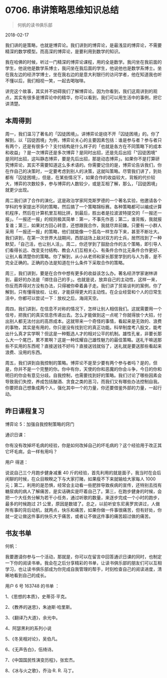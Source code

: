 # 0706. 串讲策略思维知识总结

> 何帆的读书俱乐部

2018-02-17

我们讲的是策略，也就是博弈论。我们讲到的博弈论，是最浅显的博弈论，不需要精深的数学模型。而高深的博弈论，是要利用到数学的知识。

我在哈佛的时候，听过一门精深的博弈论课程，用的全是数学。我问坐在我前面的学生，他说他是数学系博士，我问坐在我后面的学生，他说他也是数学系博士。坐在我左边的经济学博士，坐在我右边的是意大利银行的访问学者，他在知道我也听不懂以后，我们相视一笑，一起去喝咖啡。

讲完这个故事，其实并不妨碍我们了解博弈论。因为你看到，我们这周讲到的观点，其实有很多是博弈论中的精华，你可以看到，我们可以用生活中的事例，把它讲清楚。

## 本周得到

周一，我们温习了著名的「囚徒困境」。讲博弈论是绕不开「囚徒困境」的。你了解到，以「囚徒困境」为例，博弈论关心的主要因素包括：谁是参与者？参与者只有两个，还是有很多个？支付结构是什么样子的「也就是各方在不同策略下的成本和收益」？是一次博弈还是多次博弈？是同时出招，还是先后出招「"囚徒困境" 是同时出招，这叫静态博弈，要是先后出招，那是动态博弈」。如果你不是打算研究博弈论，其实不需要知道这么多术语的。你需要记住的是，博弈论告诉我们，你在作自己的决策时，一定要考虑到别人的决策，这就叫策略。尽管我们讲了，到处都有「囚徒困境」，但是，在某些情况下，如果合作的收益较大，背叛的代价较大，博弈的次数较多，参与博弈的人数较少，或是互相了解，那么，「囚徒困境」就更少出现。

周二我们讲了合作的演化。这是政治学家阿克斯罗德的一个著名实验，他邀请各个学科的专家提出不同的策略，然后搞了一个策略锦标赛。各种策略都可以编成计算机程序，然后在计算机里互相比拼，到最后，胜出者是拉波波特提交的「一报还一报」。「一报还一报」的规则极其简单：第一，不事先作恶；第二，谁背叛，我就报复谁；第三，如果对方回心转意，还想跟我合作，我就尽弃前嫌。只要有一小群人采用「一报还一报」的策略，他们就能像一个孤岛一样生存下来，甚至不断壮大。我们讲到，在第一次世界大战期间，西部战场上敌对双方的士兵，居然找到了一种默契，「自己活，也让别人活」。周二，你还学到了鼓励合作的五个策略，即引导人们看得长远、改变支付结构、教会人们互相关心、有条件合作比无条件合作更好、让别人看清楚你的策略。你了解到，从小从老师和家长那里学到的与人为善，是不完全正确的。正确的办法是知道在什么条件下采取合作的策略。

周三，我们讲到，要是在合作中想有更多的收益该怎么办。著名经济学家谢林讲到，最好的办法是「绑住自己的手」。也就是说，放弃自己的主动性，这样一来，你反而弄得对方没有办法，只得被你牵着鼻子走。我们讲了贸易谈判的案例，你了解到，只有懂得放权、让权，才能获得更大的主动性。在企业经营和个人的日常生活中，你都可以尝试一下：放权之后，海阔天空。

周四，我们讲到，在信息不对称的情况下，怎样让别人相信我们。这就需要用一个信号，把我们的真实信息传递出去。怎么才能做到这一点呢？你就得放个大招，付出别人都无法付出的高昂成本。这就带来一个奇怪的事情，看起来是无效的、浪费的事物，其实是有用的，你只是没有找到它的真正功能。科举制度考八股文，能考出什么真才实学啊？但这是一种甄选人才的相对公平的机制。雄性孔雀，非要长那么大一个尾巴，累不累啊？这是一种炫耀自己雄性魅力的最佳策略。送礼干嘛送那些不实用的东西呢？直接送钱不好吗？直接送钱就俗了，送礼就是要送那些看起来浪费、没用的东西。

周五，我们讲到自我控制的策略。博弈论不是至少要有两个参与者吗？是的，但是，你并不是一个完整的你。你中有你，天使的你和恶魔的你会斗争，今日的你和明日的你会有意见分歧。自我控制，也需要找到好的策略。我们讨论了哪些因素会导致我们失控，养成包括酗酒、贪食之类的恶习，而我们又有哪些办法控制自我。你要把自己想象成两个人，强化其中一个的力量，你还要借鉴外部的力量，一起行动。

## 昨日课程复习

博弈论 5：加强自我控制策略的窍门

通识日课：

你有没有改掉坏毛病的经验，你是如何改掉自己的坏毛病的？这个经验用于改正其它坏毛病，会一样有用吗？

用户 得道：

说说自己三个月跑步健身减重 40 斤的经验，首先利用的就是面子，我当时在会后闲聊的时候，在众目睽睽之下与大家打赌，如果瘦不下来就输给大家每人 1000 元；第二，利用的是恐惧，经常会主动看一些肥胖导致疾病的宣传，还特别去找有糖尿病的病人了解痛苦，是实话确实是吓着自己了。第三，在跑步健身的时候，会把一个大任务分解为若干小任务，通过听歌的数量，来逐步完成一个小时的跑步，最多的时候跑过 21 公里，原因是数错了。总之，以前听安东尼奥罗宾讲过，人做所有事的背后动机，就两点，快乐和痛苦，如果你做一件事很痛苦，但有好处，你就一定让做这件事的快乐大于痛苦，或者让不做这件事的痛苦超过做的痛苦。

## 书友书单

何帆：

我要邀请你参与一个活动，那就是，你可以在留言中回答通识日课的同时，也制定一下你的阅读书单。我会在之后分享精彩的书单，让读书俱乐部的朋友们可以互相学习，也让读书俱乐部成为你完成自我管理的帮手，时刻检查自己的阅读进度，清晰地看到自己的成长。

用户 6 号 163748 的书单 ：

1、《思想的本质》，史蒂芬·平克。

2、《教养的迷思》，朱迪斯·哈里斯。

3、《翻译乃大道》，余光中。

4、阿瑟黑利的系列小说

5、《冬吴相对论》，吴伯凡。

6、《无声告白》，伍绮诗。

7、《中国国民性演变历程》，张宏杰。

8、《冰与火之歌》，乔治·R. R. 马丁。

